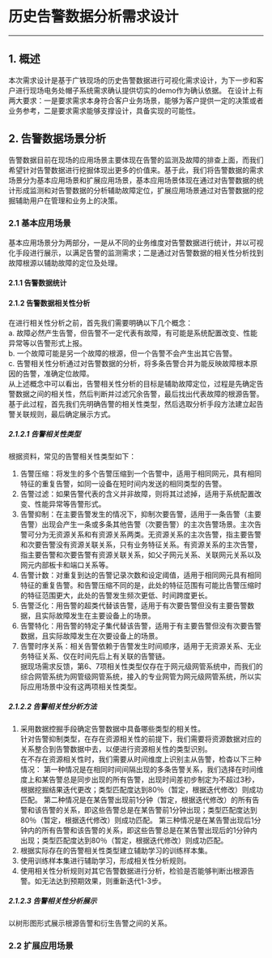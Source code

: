 # 历史告警数据分析需求设计
---
## 1. 概述
本次需求设计是基于广铁现场的历史告警数据进行可视化需求设计，为下一步和客户进行现场电务处帽子系统需求确认提供切实的demo作为确认依据。
在设计上有两大要求：一是要求需求本身符合客户业务场景，能够为客户提供一定的决策或者业务参考，二是要求需求能够支撑设计，具备实现的可能性。
## 2. 告警数据场景分析
告警数据目前在现场的应用场景主要体现在告警的监测及故障的排查上面，而我们希望针对告警数据进行挖掘体现出更多的价值来。基于此，我们将告警数据的需求场景分为基本应用场景和扩展应用场景，基本应用场景体现在通过对告警数据的统计形成监测和对告警数据的分析辅助故障定位，扩展应用场景通过对告警数据的挖掘辅助用户在管理和业务上的决策。
### 2.1 基本应用场景
基本应用场景分为两部分，一是从不同的业务维度对告警数据进行统计，并以可视化手段进行展示，以满足告警的监测需求；二是通过对告警数据的相关性分析找到故障根源以辅助故障的定位及处理。
#### 2.1.1 告警数据统计
#### 2.1.2 告警数据相关性分析
在进行相关性分析之前，首先我们需要明确以下几个概念：  
a. 故障必然产生告警，但告警不一定代表有故障，有可能是系统配置改变、性能异常等以告警形式上报。  
b. 一个故障可能是另一个故障的根源，但一个告警不会产生出其它告警。  
c. 告警相关性分析通过对告警数据的分析，将多条告警合并为能反映故障根本原因的告警，准确定位故障。  
从上述概念中可以看出，告警相关性分析的目标是辅助故障定位，过程是先确定告警数据之间的相关性，然后判断并过滤冗余告警，最后找出代表故障的根源告警。  
基于此过程，首先我们先明确告警的相关性类型，然后选取分析手段方法建立起告警关联规则，最后确定展示方式。  
##### 2.1.2.1 告警相关性类型
根据资料，常见的告警相关性类型如下：  
1) 告警压缩：将发生的多个告警压缩到一个告警中，适用于相同网元，具有相同特征的重复告警，如同一设备在短时间内发送的相同类型的告警。  
2) 告警过滤：如果告警代表的含义并非故障，则将其过滤掉，适用于系统配置改变、性能异常等告警形式。  
3) 告警抑制：在主要告警发生的情况下，抑制次要告警，适用于一条告警（主要告警）出现会产生一条或多条其他告警（次要告警）的主次告警场景。主次告警可分为无资源关系和有资源关系两类。无资源关系的主次告警，指主要告警和次要告警没有资源关联关系，只有业务特征关系。有资源关系的主次告警，指主要告警和次要告警有资源关联关系，如父子网元关系、关联网元关系以及网元内部板卡和端口关系等。  
4) 告警计数：对重复到达的告警记录次数和设定阈值，适用于相同网元具有相同特征的重复告警。和告警压缩不同的是，此处的特征范围有可能比告警压缩时的特征范围更大，此处的告警发生频次更低、时间跨度更长。  
5) 告警泛化：用告警的超类代替该告警，适用于有次要告警但没有主要告警数据，且实际故障发生在主要设备上的场景。  
6) 告警特化：用告警的特定子集代替该告警，适用于有主要告警但没有次要告警数据，且实际故障发生在次要设备上的场景。  
7) 告警时序关系：相关告警依赖于告警发生时间顺序，适用于无资源关系、无业务特征关系、仅在时间先后上有关联的告警链。  
据现场需求反馈，第6、7项相关性类型仅存在于网元级网管系统中，而我们的综合网管系统为网管级网管系统，接入的专业网管为网元级网管系统，所以实际应用场景中没有这两项相关性类型。
##### 2.1.2.2 告警相关性分析方法
1. 采用数据控掘手段确定告警数据中具备哪些类型的相关性。  
针对告警抑制类型，在存在资源相关性的前提下，我们需要将资源数据对应的关系整合到告警数据中去，以便进行资源相关性的类型识别。  
在不存在资源相关性时，我们需要从时间维度上识别主从告警，检杳以下三种情况：
    第一种情况是在相同时间间隔出现的多条告警关系，我们选择在时间维度上和某告警总是同步出现的所有告警，出现时间差初步制定为不超过3秒，根据挖掘结果迭代更改；类型匹配度达到80％（暂定，根据迭代修改）则成功匹配。
    第二种情况是在某告警出现前1分钟（暂定，根据迭代修改）的所有告警和该告警的关系，即这些告警总是在某告警前1分钟出现；类型匹配度达到80％（暂定，根据迭代修改）则成功匹配。
    第三种情况是在某告警出现后1分钟内的所有告警和该告警的关系，即这些告警总是在某告警出现后的1分钟内出现；类型匹配度达到80％（暂定，根据迭代修改）则成功匹配。
2. 根据实际存在的告警相关性类型建立辅助学习的训练样本集。  
3. 使用训练样本集进行辅助学习，形成相关性分析规则。  
4. 使用相关性分析规则对其它告警数据进行分析，检验是否能够判断出根源告警。如无法达到预期效果，则重新迭代1-3步。  
##### 2.1.2.3 告警相关性分析展示
以树形图形式展示根源告警和衍生告警之间的关系。
### 2.2 扩展应用场景


